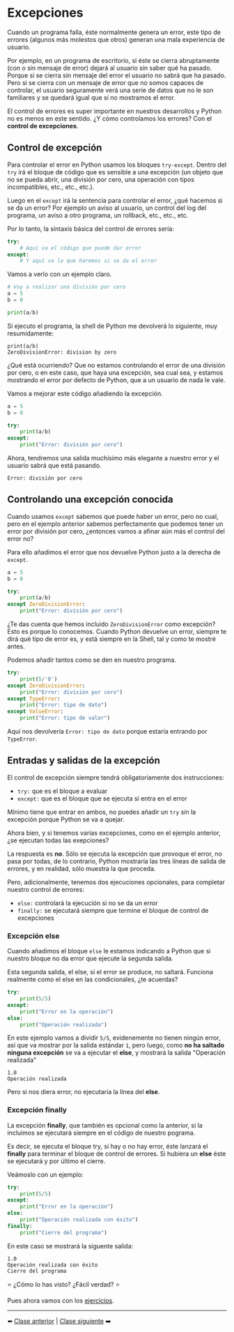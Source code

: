 # Excepciones

Cuando un programa falla, éste normalmente genera un error, este tipo de errores (algunos más molestos que otros) generan una mala experiencia de usuario.

Por ejemplo, en un programa de escritorio, si éste se cierra abruptamente (con o sin mensaje de error) dejará al usuario sin saber qué ha pasado. Porque si se cierra sin mensaje del error el usuario no sabrá que ha pasado.
Pero si se cierra con un mensaje de error que no somos capaces de controlar, el usuario seguramente verá una serie de datos que no le son familiares y se quedará igual que si no mostramos el error.

El control de errores es super importante en nuestros desarrollos y Python no es menos en este sentido. ¿Y cómo controlamos los errores? Con el **control de excepciones**.

## Control de excepción

Para controlar el error en Python usamos los bloques ```try-except```. Dentro del ```try``` irá el bloque de código que es sensible a una excepción (un objeto que no se pueda abrir, una división por cero, una operación con tipos incompatibles, etc., etc., etc.).

Luego en el ```except``` irá la sentencia para controlar el error, ¿qué hacemos si se da un error? Por ejemplo un aviso al usuario, un control del log del programa, un aviso a otro programa, un rollback, etc., etc., etc.

Por lo tanto, la síntaxis básica del control de errores sería:

```Python
try:
    # Aquí va el código que puede dar error
except:
    # Y aquí va lo que haremos si se da el error
```

Vamos a verlo con un ejemplo claro.

```Python
# Voy a realizar una división por cero
a = 5
b = 0

print(a/b)
```

Si ejecuto el programa, la shell de Python me devolverá lo siguiente, muy resumidamente:

```
print(a/b)
ZeroDivisionError: division by zero
```

¿Qué está ocurriendo? Que no estamos controlando el error de una división por cero, o en este caso, que haya una excepción, sea cual sea, y estamos mostrando el error por defecto de Python, que a un usuario de nada le vale.

Vamos a mejorar este código añadiendo la excepción.

```Python
a = 5
b = 0

try:
    print(a/b)
except:
    print("Error: división por cero")
```

Ahora, tendremos una salida muchísimo más elegante a nuestro error y el usuario sabrá que está pasando.

```
Error: división por cero
```

## Controlando una excepción conocida

Cuando usamos ```except``` sabemos que puede haber un error, pero no cual, pero en el ejemplo anterior sabemos perfectamente que podemos tener un error por división por cero, ¿entonces vamos a afinar aún más el control del error no?

Para ello añadimos el error que nos devuelve Python justo a la derecha de ```except```.

```Python
a = 5
b = 0

try:
    print(a/b)
except ZeroDivisionError:
    print("Error: división por cero")
```

¿Te das cuenta que hemos incluido ```ZeroDivisionError``` como excepción? Esto es porque lo conocemos. Cuando Python devuelve un error, siempre te dirá qué tipo de error es, y está siempre en la Shell, tal y como te mostré antes.

Podemos añadir tantos como se den en nuestro programa.

```Python
try:
    print(5/'0')
except ZeroDivisionError:
    print("Error: división por cero")
except TypeError:
    print("Error: tipo de dato")
except ValueError:
    print("Error: tipo de valor")
```

Aquí nos devolvería ```Error: tipo de dato``` porque estaría entrando por ```TypeError```.

## Entradas y salidas de la excepción

El control de excepción siempre tendrá obligatoriamente dos instrucciones:

* ```try:``` que es el bloque a evaluar
* ```except:``` que es el bloque que se ejecuta si entra en el error

Mínimo tiene que entrar en ambos, no puedes añadir un ```try``` sin la excepción porque Python se va a quejar.

Ahora bien, y si tenemos varias excepciones, como en el ejemplo anterior, ¿se ejecutan todas las exepciones?

La respuesta es **no**. Sólo se ejecuta la excepción que provoque el error, no pasa por todas, de lo contrario, Python mostraría las tres líneas de salida de errores, y en realidad, sólo muestra la que proceda.

Pero, adicionalmente, tenemos dos ejecuciones opcionales, para completar nuestro control de errores:

* ```else:``` controlará la ejecución si no se da un error
* ```finally:``` se ejecutará siempre que termine el bloque de control de excepciones

### Excepción else

Cuando añadimos el bloque ```else``` le estamos indicando a Python que si nuestro bloque no da error que ejecute la segunda salida.

Esta segunda salida, el else, si el error se produce, no saltará. Funciona realmente como el else en las condicionales, ¿te acuerdas?

```Python
try:
    print(5/5)
except:
    print("Error en la operación")
else:
    print("Operación realizada")
```

En este ejemplo vamos a dividir ```5/5```, evidenemente no tienen ningún error, así que va mostrar por la salida estándar ```1```, pero luego, como **no ha saltado ninguna excepción** se va a ejecutar el **else**, y mostrará la salida "Operación realizada"

```
1.0
Operación realizada
```

Pero si nos diera error, no ejecutaría la línea del **else**.

### Excepción finally

La excepción **finally**, que también es opcional como la anterior, si la incluimos se ejecutará siempre en el código de nuestro pograma.

Es decir, se ejecuta el bloque try, si hay o no hay error, éste lanzará el **finally** para terminar el bloque de control de errores. Si hubiera un **else** éste se ejecutará y por último el cierre.

Veámoslo con un ejemplo:

```Python
try:
    print(5/5)
except:
    print("Error en la operación")
else:
    print("Operación realizada con éxito")
finally:
    print("Cierre del programa")
```

En este caso se mostrará la siguente salida:

```
1.0
Operación realizada con éxito
Cierre del programa
```

⭐ ¿Cómo lo has visto? ¿Fácil verdad? ⭐

Pues ahora vamos con los [ejercicios](/19_Excepciones/ejercicios_excepciones.md).

***

⬅️ [Clase anterior](/18_Lista_Compacta/readme.md) | [Clase siguiente](/20_Recursividad/readme.md) ➡️